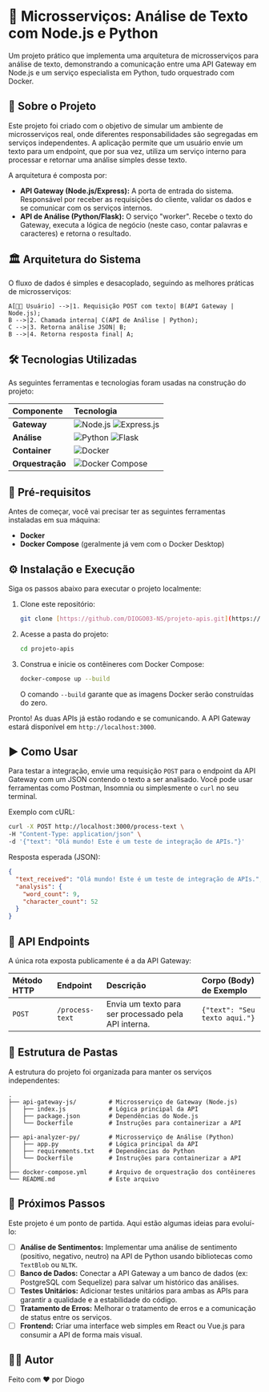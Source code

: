 # 🚀 Microsserviços: Análise de Texto com Node.js e Python

Um projeto prático que implementa uma arquitetura de microsserviços para análise de texto, demonstrando a comunicação entre uma API Gateway em Node.js e um serviço especialista em Python, tudo orquestrado com Docker.

## 🎯 Sobre o Projeto

Este projeto foi criado com o objetivo de simular um ambiente de microsserviços real, onde diferentes responsabilidades são segregadas em serviços independentes. A aplicação permite que um usuário envie um texto para um endpoint, que por sua vez, utiliza um serviço interno para processar e retornar uma análise simples desse texto.

A arquitetura é composta por:

* **API Gateway (Node.js/Express):** A porta de entrada do sistema. Responsável por receber as requisições do cliente, validar os dados e se comunicar com os serviços internos.
* **API de Análise (Python/Flask):** O serviço "worker". Recebe o texto do Gateway, executa a lógica de negócio (neste caso, contar palavras e caracteres) e retorna o resultado.

## 🏛️ Arquitetura do Sistema

O fluxo de dados é simples e desacoplado, seguindo as melhores práticas de microsserviços:

    A[👨‍💻 Usuário] -->|1. Requisição POST com texto| B(API Gateway | Node.js);
    B -->|2. Chamada interna| C(API de Análise | Python);
    C -->|3. Retorna análise JSON| B;
    B -->|4. Retorna resposta final| A;

## 🛠️ Tecnologias Utilizadas

As seguintes ferramentas e tecnologias foram usadas na construção do projeto:

| Componente | Tecnologia |
| :--- | :--- |
| **Gateway** | ![Node.js](https://img.shields.io/badge/Node.js-339933?style=for-the-badge&logo=nodedotjs&logoColor=white) ![Express.js](https://img.shields.io/badge/Express.js-000000?style=for-the-badge&logo=express&logoColor=white) |
| **Análise** | ![Python](https://img.shields.io/badge/Python-3776AB?style=for-the-badge&logo=python&logoColor=white) ![Flask](https://img.shields.io/badge/Flask-000000?style=for-the-badge&logo=flask&logoColor=white) |
| **Container** | ![Docker](https://img.shields.io/badge/Docker-2496ED?style=for-the-badge&logo=docker&logoColor=white) |
| **Orquestração**| ![Docker Compose](https://img.shields.io/badge/Docker%20Compose-2496ED?style=for-the-badge&logo=docker&logoColor=white) |

## 🔧 Pré-requisitos

Antes de começar, você vai precisar ter as seguintes ferramentas instaladas em sua máquina:

* **Docker**
* **Docker Compose** (geralmente já vem com o Docker Desktop)

## ⚙️ Instalação e Execução

Siga os passos abaixo para executar o projeto localmente:

1.  Clone este repositório:
    ```bash
    git clone [https://github.com/DIOGO03-NS/projeto-apis.git](https://github.com/DIOGO03-NS/projeto-apis.git)
    ```

2.  Acesse a pasta do projeto:
    ```bash
    cd projeto-apis
    ```

3.  Construa e inicie os contêineres com Docker Compose:
    ```bash
    docker-compose up --build
    ```
    O comando `--build` garante que as imagens Docker serão construídas do zero.

Pronto! As duas APIs já estão rodando e se comunicando. A API Gateway estará disponível em `http://localhost:3000`.

## ▶️ Como Usar

Para testar a integração, envie uma requisição `POST` para o endpoint da API Gateway com um JSON contendo o texto a ser analisado. Você pode usar ferramentas como Postman, Insomnia ou simplesmente o `curl` no seu terminal.

Exemplo com cURL:
```bash
curl -X POST http://localhost:3000/process-text \
-H "Content-Type: application/json" \
-d '{"text": "Olá mundo! Este é um teste de integração de APIs."}'
```

Resposta esperada (JSON):
```json
{
  "text_received": "Olá mundo! Este é um teste de integração de APIs.",
  "analysis": {
    "word_count": 9,
    "character_count": 52
  }
}
```

## 📝 API Endpoints

A única rota exposta publicamente é a da API Gateway:

| Método HTTP | Endpoint | Descrição | Corpo (Body) de Exemplo |
| :--- | :--- | :--- | :--- |
| `POST` | `/process-text` | Envia um texto para ser processado pela API interna. | `{"text": "Seu texto aqui."}` |

## 📂 Estrutura de Pastas

A estrutura do projeto foi organizada para manter os serviços independentes:

```
.
├── api-gateway-js/         # Microsserviço de Gateway (Node.js)
│   ├── index.js            # Lógica principal da API
│   ├── package.json        # Dependências do Node.js
│   └── Dockerfile          # Instruções para containerizar a API
│
├── api-analyzer-py/        # Microsserviço de Análise (Python)
│   ├── app.py              # Lógica principal da API
│   ├── requirements.txt    # Dependências do Python
│   └── Dockerfile          # Instruções para containerizar a API
│
├── docker-compose.yml      # Arquivo de orquestração dos contêineres
└── README.md               # Este arquivo
```

## 🚀 Próximos Passos

Este projeto é um ponto de partida. Aqui estão algumas ideias para evoluí-lo:

- [ ] **Análise de Sentimentos:** Implementar uma análise de sentimento (positivo, negativo, neutro) na API de Python usando bibliotecas como `TextBlob` ou `NLTK`.
- [ ] **Banco de Dados:** Conectar a API Gateway a um banco de dados (ex: PostgreSQL com Sequelize) para salvar um histórico das análises.
- [ ] **Testes Unitários:** Adicionar testes unitários para ambas as APIs para garantir a qualidade e a estabilidade do código.
- [ ] **Tratamento de Erros:** Melhorar o tratamento de erros e a comunicação de status entre os serviços.
- [ ] **Frontend:** Criar uma interface web simples em React ou Vue.js para consumir a API de forma mais visual.

## 👨‍💻 Autor

Feito com ❤️ por Diogo